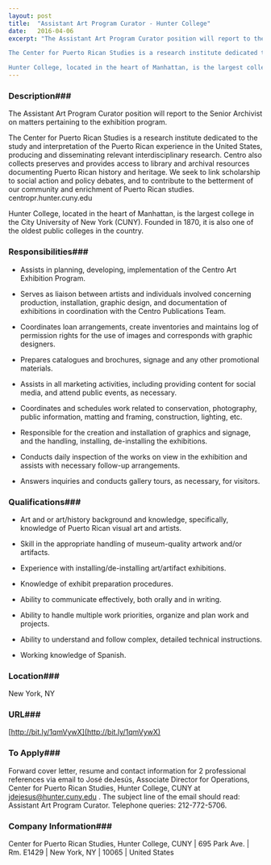 ```yaml
---
layout: post
title:  "Assistant Art Program Curator - Hunter College"
date:   2016-04-06
excerpt: "The Assistant Art Program Curator position will report to the Senior Archivist on matters pertaining to the exhibition program.

The Center for Puerto Rican Studies is a research institute dedicated to the study and interpretation of the Puerto Rican experience in the United States, producing and disseminating relevant interdisciplinary research. Centro also collects preserves and provides access to library and archival resources documenting Puerto Rican history and heritage. We seek to link scholarship to social action and policy debates, and to contribute to the betterment of our community and enrichment of Puerto Rican studies. centropr.hunter.cuny.edu

Hunter College, located in the heart of Manhattan, is the largest college in the City University of New York (CUNY). Founded in 1870, it is also one of the oldest public colleges in the country."
---
```


### Description###

The Assistant Art Program Curator position will report to the Senior Archivist on matters pertaining to the exhibition program.

The Center for Puerto Rican Studies is a research institute dedicated to the study and interpretation of the Puerto Rican experience in the United States, producing and disseminating relevant interdisciplinary research. Centro also collects preserves and provides access to library and archival resources documenting Puerto Rican history and heritage. We seek to link scholarship to social action and policy debates, and to contribute to the betterment of our community and enrichment of Puerto Rican studies. centropr.hunter.cuny.edu

Hunter College, located in the heart of Manhattan, is the largest college in the City University of New York (CUNY). Founded in 1870, it is also one of the oldest public colleges in the country.


### Responsibilities###

* Assists in planning, developing, implementation of the Centro Art Exhibition Program.

* Serves as liaison between artists and individuals involved concerning production, installation, graphic design, and documentation of exhibitions in coordination with the Centro Publications Team.

* Coordinates loan arrangements, create inventories and maintains log of permission rights for the use of images and corresponds with graphic designers.

* Prepares catalogues and brochures, signage and any other promotional materials.

* Assists in all marketing activities, including providing content for social media, and attend public events, as necessary.

* Coordinates and schedules work related to conservation, photography, public information, matting and framing, construction, lighting, etc.

* Responsible for the creation and installation of graphics and signage, and the handling, installing, de-installing the exhibitions.

* Conducts daily inspection of the works on view in the exhibition and assists with necessary follow-up arrangements.

* Answers inquiries and conducts gallery tours, as necessary, for visitors.



### Qualifications###

* Art and or art/history background and knowledge, specifically, knowledge of Puerto Rican visual art and artists.

* Skill in the appropriate handling of museum-quality artwork and/or artifacts.

* Experience with installing/de-installing art/artifact exhibitions.

* Knowledge of exhibit preparation procedures.

* Ability to communicate effectively, both orally and in writing.

* Ability to handle multiple work priorities, organize and plan work and projects.

* Ability to understand and follow complex, detailed technical instructions.

* Working knowledge of Spanish.





### Location###

New York, NY


### URL###

 [http://bit.ly/1qmVywX](http://bit.ly/1qmVywX)

### To Apply###

Forward cover letter, resume and contact information for 2 professional references via email to  José deJesús, Associate Director for Operations, Center for Puerto Rican Studies, Hunter College, CUNY at jdejesus@hunter.cuny.edu  . The subject line of the email should read: Assistant Art Program Curator. Telephone queries: 212-772-5706.


### Company Information###

Center for Puerto Rican Studies, Hunter College, CUNY | 695 Park Ave. | Rm. E1429 | New York, NY | 10065 | United States



